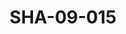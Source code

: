 ---
pid: SHA-09-015
title: SHA-09-015
language: en
collection: Sharhabil Ahmed
original_label: 
rights: Sharhabil Ahmed
location_of_original: Sharhabil Ahmed
photographer_or_studio: 
scanned_from: photograph 7.4 by 10.4
_date: '1964'
location: Malakal
description: Prisoners dancing
additional_notes: 
permission_display: 'yes'
on_server: 'no'
on_website: 'no'
permalink: "/archive/en/sha-09-015.html"
layout: photo-page
---